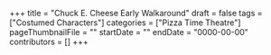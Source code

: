 +++
title = "Chuck E. Cheese Early Walkaround"
draft = false
tags = ["Costumed Characters"]
categories = ["Pizza Time Theatre"]
pageThumbnailFile = ""
startDate = ""
endDate = "0000-00-00"
contributors = []
+++
